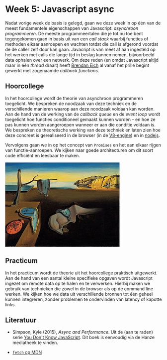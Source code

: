 # Week 5: Javascript async

Nadat vorige week de basis is gelegd, gaan we deze week in op één van de meest fundamentele eigenschappen van Javascript: *asynchroon programmeren*. De meeste programmeertalen die je tot nu toe bent tegengekomen gaan in basis uit van een *call stack* waarbij functies of methoden elkaar aanroepen en wachten totdat die call is afgerond voordat de de caller zelf door kan gaan. Javacript is van meet af aan ingesteld op het werken met calls die lange tijd in beslag kunnen nemen, bijvoorbeeld data ophalen over een netwerk. Om deze reden (en omdat Javascript altijd maar in één *thread* draait) heeft [Brendan Eich](https://en.wikipedia.org/wiki/Brendan_Eich) al vanaf het prille begint gewerkt met zogenaamde *callback functions*. 

## Hoorcollege

In het hoorcollege wordt de theorie van asynchroon programmeren toegelicht. We bespreken de noodzaak van deze techniek en de verschillende manieren waarop aan deze noodzaak voldaan kan worden. Aan de hand van de werking van de *callback queue* en de *event loop* wordt toegelicht hoe functies conditioneel gemaakt kunnen worden – en hoe ze pas kunnen worden aangeroepen wanneer er aan die conditie voldaan is. We bespreken de theoretische werking van deze techniek en laten zien hoe deze concreet is gerealiseerd in de browser (in de [V8-engine](https://github.com/v8/v8)) en in [nodejs](https://github.com/nodejs/node).

Vervolgens gaan we in op het concept van `Promises` en het aan elkaar rijgen van functie-aanroepen. We kijken naar goede architecturen om dit soort code efficiënt en leesbaar te maken.

![De Volharding der Herinnering als metafoor voor asynnchroon programmeren](../imgs/persistència_memòria.jpeg)

## Practicum

In het practicum wordt de theorie uit het hoorcollege praktisch uitgewerkt. Aan de hand van een aantal kleine specifieke opgaven wordt Javascript ingezet om remote data op te halen en te verwerken. Hierbij maken we gebruik van technieken die zowel in de browser als op de command line werken. We kijken hoe we data uit verschillende bronnen tot één geheel kunnen integreren, zonder problemen te ondervinden van latency of kapotte links.

## Literatuur

- Simpson, Kyle (2015), *Async and Performance*. Uit de (aan te raden) serie [You Don't Know JavaScript](https://github.com/getify/You-Dont-Know-JS). Dit boek is eenvoudig via de Hanze mediatheek te vinden.

- [`fetch` op MDN](https://developer.mozilla.org/en-US/docs/Web/API/Fetch_API)

